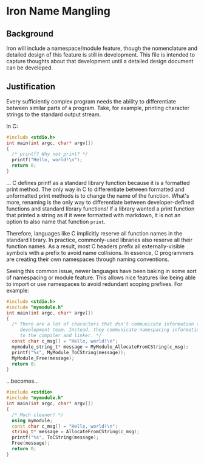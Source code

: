 # Iron Name Mangling #

## Background ##

Iron will include a namespace/module feature, though the nomenclature and
detailed design of this feature is still in development. This file is intended
to capture thoughts about that development until a detailed design document can
be developed.

## Justification ##

Every sufficiently complex program needs the ability to differentiate between
similar parts of a program. Take, for example, printing character strings to
the standard output stream.

In C:
```c
#include <stdio.h>
int main(int argc, char* argv[])
{
  /* printf? Why not print? */
  printf("Hello, world!\n");
  return 0;
}
```
... C defines printf as a standard library function because it is a formatted
print method. The only way in C to differentiate between formatted and
unformatted print methods is to change the name of the function. What's more,
renaming is the only way to differentiate between developer-defined functions
and standard library functions! If a library wanted a print function that
printed a string as if it were formatted with markdown, it is not an option
to also name that function ```print```.

Therefore, languages like C implicitly reserve all function names in the
standard library. In practice, commonly-used libraries also reserve all their
function names. As a result, most C headers prefix all externally-visible
symbols with a prefix to avoid name collisions. In essence, C programmers are
creating their own namespaces through naming conventions.

Seeing this common issue, newer languages have been baking in some sort of
namespacing or module feature. This allows nice features like being able to
import or use namespaces to avoid redundant scoping prefixes. For example:

```c
#include <stdio.h>
#include "mymodule.h"
int main(int argc, char* argv[])
{
  /* There are a lot of characters that don't communicate information to the
     development team. Instead, they communicate namespacing information
     to the compiler and linker. */
  const char c_msg[] = "Hello, world!\n";
  mymodule_string_t* message = MyModule_AllocateFromCString(c_msg);
  printf("%s", MyModule_ToCString(message));
  MyModule_Free(message);
  return 0;
}
```
...becomes...
```c++
#include <cstdio>
#include "mymodule.h"
int main(int argc, char* argv[])
{
  /* Much cleaner! */
  using mymodule;
  const char c_msg[] = "Hello, world!\n";
  string_t* message = AllocateFromCString(c_msg);
  printf("%s", ToCString(message);
  Free(message);
  return 0;
}
```

